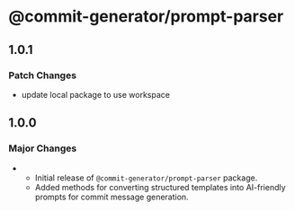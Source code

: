 # @commit-generator/prompt-parser

## 1.0.1

### Patch Changes

- update local package to use workspace

## 1.0.0

### Major Changes

- - Initial release of `@commit-generator/prompt-parser` package.
  - Added methods for converting structured templates into AI-friendly prompts for commit message generation.
